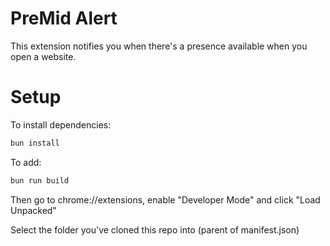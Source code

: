 # PreMid Alert

This extension notifies you when there's a presence available when you open a website.


# Setup

To install dependencies:

```bash
bun install
```

To add:
```bash
bun run build
```

Then go to chrome://extensions, enable "Developer Mode" and click "Load Unpacked"

Select the folder you've cloned this repo into (parent of manifest.json)

